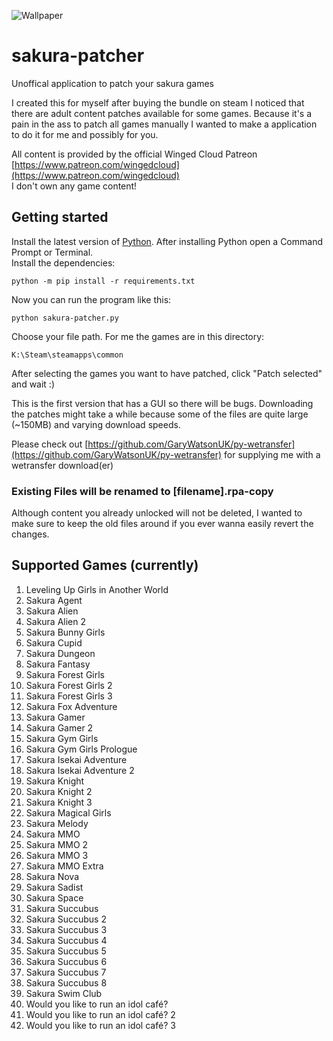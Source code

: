 ![Wallpaper](https://cdn.cloudflare.steamstatic.com/steamcommunity/public/images/items/935070/341aee92e96130ec2d5eec794143a68c2fc5d29d.jpg)

# sakura-patcher

Unoffical application to patch your sakura games

I created this for myself after buying the bundle on steam I noticed that there are adult content patches available for some games.
Because it's a pain in the ass to patch all games manually I wanted to make a application to do it for me and possibly for you.

All content is provided by the official Winged Cloud Patreon [https://www.patreon.com/wingedcloud](https://www.patreon.com/wingedcloud)  
I don't own any game content!

## Getting started

Install the latest version of [Python](https://www.python.org/downloads/). After installing Python open a Command Prompt or Terminal.  
Install the dependencies:  

    python -m pip install -r requirements.txt

Now you can run the program like this:

    python sakura-patcher.py 

Choose your file path. For me the games are in this directory:

    K:\Steam\steamapps\common

After selecting the games you want to have patched, click "Patch selected" and wait :)

This is the first version that has a GUI so there will be bugs.
Downloading the patches might take a while because some of the files are quite large (~150MB) and varying download speeds.

Please check out [https://github.com/GaryWatsonUK/py-wetransfer](https://github.com/GaryWatsonUK/py-wetransfer) for supplying me with a wetransfer download(er)

### Existing Files will be renamed to [filename].rpa-copy

Although content you already unlocked will not be deleted, I wanted to make sure to keep the old files around if you ever wanna easily revert the changes.

## Supported Games (currently)

1. Leveling Up Girls in Another World
2. Sakura Agent
3. Sakura Alien
4. Sakura Alien 2
5. Sakura Bunny Girls
6. Sakura Cupid
7. Sakura Dungeon
8. Sakura Fantasy
9. Sakura Forest Girls
10. Sakura Forest Girls 2
11. Sakura Forest Girls 3
12. Sakura Fox Adventure
13. Sakura Gamer
14. Sakura Gamer 2
15. Sakura Gym Girls
16. Sakura Gym Girls Prologue
17. Sakura Isekai Adventure
18. Sakura Isekai Adventure 2
19. Sakura Knight
20. Sakura Knight 2
21. Sakura Knight 3
22. Sakura Magical Girls
23. Sakura Melody
24. Sakura MMO
25. Sakura MMO 2
26. Sakura MMO 3
27. Sakura MMO Extra
28. Sakura Nova
29. Sakura Sadist
30. Sakura Space
31. Sakura Succubus
32. Sakura Succubus 2
33. Sakura Succubus 3
34. Sakura Succubus 4
35. Sakura Succubus 5
36. Sakura Succubus 6
37. Sakura Succubus 7
38. Sakura Succubus 8
39. Sakura Swim Club
40. Would you like to run an idol café?
41. Would you like to run an idol café? 2
42. Would you like to run an idol café? 3
